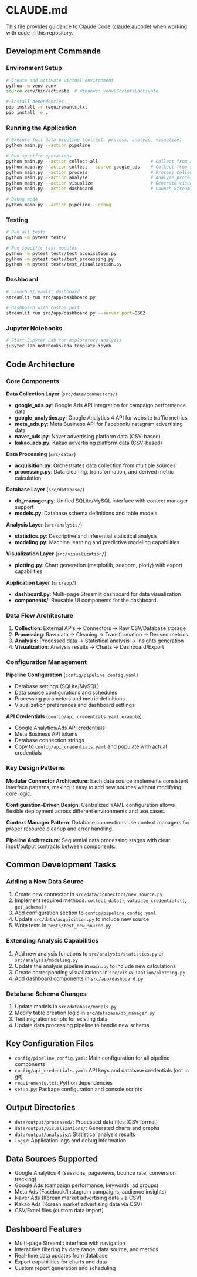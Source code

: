 # CLAUDE.md

This file provides guidance to Claude Code (claude.ai/code) when working with code in this repository.

## Development Commands

### Environment Setup
```bash
# Create and activate virtual environment
python -m venv venv
source venv/bin/activate  # Windows: venv\Scripts\activate

# Install dependencies
pip install -r requirements.txt
pip install -e .
```

### Running the Application
```bash
# Execute full data pipeline (collect, process, analyze, visualize)
python main.py --action pipeline

# Run specific operations
python main.py --action collect-all                    # Collect from all sources
python main.py --action collect --source google_ads    # Collect from specific source
python main.py --action process                        # Process collected data
python main.py --action analyze                        # Analyze processed data
python main.py --action visualize                      # Generate visualizations
python main.py --action dashboard                      # Launch Streamlit dashboard

# Debug mode
python main.py --action pipeline --debug
```

### Testing
```bash
# Run all tests
python -m pytest tests/

# Run specific test modules
python -m pytest tests/test_acquisition.py
python -m pytest tests/test_processing.py
python -m pytest tests/test_visualization.py
```

### Dashboard
```bash
# Launch Streamlit dashboard
streamlit run src/app/dashboard.py

# Dashboard with custom port
streamlit run src/app/dashboard.py --server.port=8502
```

### Jupyter Notebooks
```bash
# Start Jupyter Lab for exploratory analysis
jupyter lab notebooks/eda_template.ipynb
```

## Code Architecture

### Core Components

**Data Collection Layer** (`src/data/connectors/`)
- **google_ads.py**: Google Ads API integration for campaign performance data
- **google_analytics.py**: Google Analytics 4 API for website traffic metrics
- **meta_ads.py**: Meta Business API for Facebook/Instagram advertising data
- **naver_ads.py**: Naver advertising platform data (CSV-based)
- **kakao_ads.py**: Kakao advertising platform data (CSV-based)

**Data Processing** (`src/data/`)
- **acquisition.py**: Orchestrates data collection from multiple sources
- **processing.py**: Data cleaning, transformation, and derived metric calculation

**Database Layer** (`src/database/`)
- **db_manager.py**: Unified SQLite/MySQL interface with context manager support
- **models.py**: Database schema definitions and table models

**Analysis Layer** (`src/analysis/`)
- **statistics.py**: Descriptive and inferential statistical analysis
- **modeling.py**: Machine learning and predictive modeling capabilities

**Visualization Layer** (`src/visualization/`)
- **plotting.py**: Chart generation (matplotlib, seaborn, plotly) with export capabilities

**Application Layer** (`src/app/`)
- **dashboard.py**: Multi-page Streamlit dashboard for data visualization
- **components/**: Reusable UI components for the dashboard

### Data Flow Architecture

1. **Collection**: External APIs → Connectors → Raw CSV/Database storage
2. **Processing**: Raw data → Cleaning → Transformation → Derived metrics
3. **Analysis**: Processed data → Statistical analysis → Insights generation
4. **Visualization**: Analysis results → Charts → Dashboard/Export

### Configuration Management

**Pipeline Configuration** (`config/pipeline_config.yaml`)
- Database settings (SQLite/MySQL)
- Data source configurations and schedules
- Processing parameters and metric definitions
- Visualization preferences and dashboard settings

**API Credentials** (`config/api_credentials.yaml.example`)
- Google Analytics/Ads API credentials
- Meta Business API tokens
- Database connection strings
- Copy to `config/api_credentials.yaml` and populate with actual credentials

### Key Design Patterns

**Modular Connector Architecture**: Each data source implements consistent interface patterns, making it easy to add new sources without modifying core logic.

**Configuration-Driven Design**: Centralized YAML configuration allows flexible deployment across different environments and use cases.

**Context Manager Pattern**: Database connections use context managers for proper resource cleanup and error handling.

**Pipeline Architecture**: Sequential data processing stages with clear input/output contracts between components.

## Common Development Tasks

### Adding a New Data Source

1. Create new connector in `src/data/connectors/new_source.py`
2. Implement required methods: `collect_data()`, `validate_credentials()`, `get_schema()`
3. Add configuration section to `config/pipeline_config.yaml`
4. Update `src/data/acquisition.py` to include new source
5. Write tests in `tests/test_new_source.py`

### Extending Analysis Capabilities

1. Add new analysis functions to `src/analysis/statistics.py` or `src/analysis/modeling.py`
2. Update the analysis pipeline in `main.py` to include new calculations
3. Create corresponding visualizations in `src/visualization/plotting.py`
4. Add dashboard components in `src/app/dashboard.py`

### Database Schema Changes

1. Update models in `src/database/models.py`
2. Modify table creation logic in `src/database/db_manager.py`
3. Test migration scripts for existing data
4. Update data processing pipeline to handle new schema

## Key Configuration Files

- `config/pipeline_config.yaml`: Main configuration for all pipeline components
- `config/api_credentials.yaml`: API keys and database credentials (not in git)
- `requirements.txt`: Python dependencies
- `setup.py`: Package configuration and console scripts

## Output Directories

- `data/output/processed/`: Processed data files (CSV format)
- `data/output/visualizations/`: Generated charts and graphs
- `data/output/analysis/`: Statistical analysis results
- `logs/`: Application logs and debug information

## Data Sources Supported

- Google Analytics 4 (sessions, pageviews, bounce rate, conversion tracking)
- Google Ads (campaign performance, keywords, ad groups)
- Meta Ads (Facebook/Instagram campaigns, audience insights)
- Naver Ads (Korean market advertising data via CSV)
- Kakao Ads (Korean market advertising data via CSV)
- CSV/Excel files (custom data import)

## Dashboard Features

- Multi-page Streamlit interface with navigation
- Interactive filtering by date range, data source, and metrics
- Real-time data updates from database
- Export capabilities for charts and data
- Custom report generation and scheduling